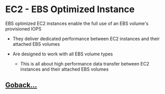 # EC2 - EBS Optimized Instance

EBS optimized EC2 instances enable the full use of an EBS volume's provisioned IOPS

- They deliver dedicated performance between EC2 instances and their attached EBS volumes

- Are designed to work with all EBS volume types
  - This is all about high performance data transfer between EC2 instances and their attached EBS volumes

## [Goback...](./index.md)